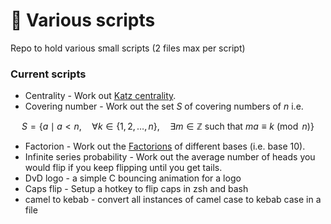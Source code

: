 # 📃 Various scripts

Repo to hold various small scripts (2 files max per script)

### Current scripts

- Centrality - Work out <a href="https://en.wikipedia.org/wiki/Katz_centrality" >Katz centrality</a>.
- Covering number - Work out the set $S$ of covering numbers of $n$ i.e.

```math
S = \left\{ a \mid a < n, \quad \forall k \in \{1, 2, \dots, n\}, \quad \exists m \in \mathbb{Z} \text{ such that } ma \equiv k \pmod{n} \right\}
```

- Factorion - Work out the <a href="https://en.wikipedia.org/wiki/Factorion" >Factorions</a> of different bases (i.e. base 10).
- Infinite series probability - Work out the average number of heads you would flip if you keep flipping until you get tails.
- DvD logo - a simple C bouncing animation for a logo
- Caps flip - Setup a hotkey to flip caps in zsh and bash
- camel to kebab - convert all instances of camel case to kebab case in a file
